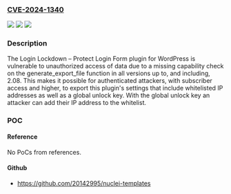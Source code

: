 ### [CVE-2024-1340](https://cve.mitre.org/cgi-bin/cvename.cgi?name=CVE-2024-1340)
![](https://img.shields.io/static/v1?label=Product&message=Login%20Lockdown%20%E2%80%93%20Protect%20Login%20Form&color=blue)
![](https://img.shields.io/static/v1?label=Version&message=*%3C%3D%202.08%20&color=brighgreen)
![](https://img.shields.io/static/v1?label=Vulnerability&message=CWE-862%20Missing%20Authorization&color=brighgreen)

### Description

The Login Lockdown – Protect Login Form plugin for WordPress is vulnerable to unauthorized access of data due to a missing capability check on the generate_export_file function in all versions up to, and including, 2.08. This makes it possible for authenticated attackers, with subscriber access and higher, to export this plugin's settings that include whitelisted IP addresses as well as a global unlock key. With the global unlock key an attacker can add their IP address to the whitelist.

### POC

#### Reference
No PoCs from references.

#### Github
- https://github.com/20142995/nuclei-templates

